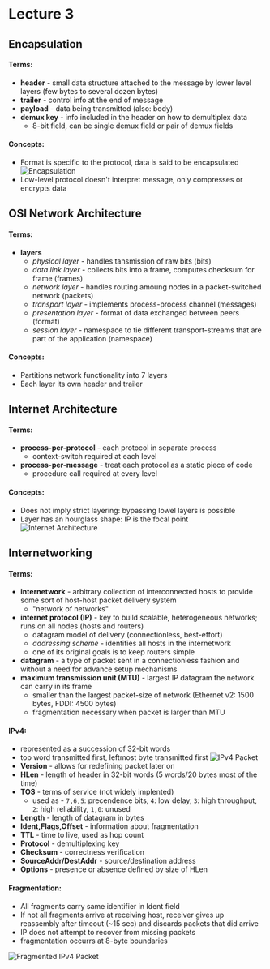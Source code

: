 # Lecture 3

## Encapsulation
#### Terms:
- **header** - small data structure attached to the message by lower level layers (few bytes to several dozen bytes)
- **trailer** - control info at the end of message
- **payload** - data being transmitted (also: body)
- **demux key** - info included in the header on how to demultiplex data
  - 8-bit field, can be single demux field or pair of demux fields
#### Concepts:
- Format is specific to the protocol, data is said to be encapsulated
![Encapsulation](https://raw.github.com/jarretflack/cs455Studying/master/Midterm/images/L3-encapsulation.png?raw=true)
- Low-level protocol doesn't interpret message, only compresses or encrypts data

## OSI Network Architecture
#### Terms:
- **layers**
  - *physical layer* - handles tansmission of raw bits (bits)
  - *data link layer* - collects bits into a frame, computes checksum for frame (frames)
  - *network layer* - handles routing amoung nodes in a packet-switched network (packets)
  - *transport layer* - implements process-process channel (messages)
  - *presentation layer* - format of data exchanged between peers (format)
  - *session layer* - namespace to tie different transport-streams that are part of the application (namespace)
#### Concepts:
- Partitions network functionality into 7 layers
- Each layer its own header and trailer

## Internet Architecture
#### Terms:
- **process-per-protocol** - each protocol in separate process
  - context-switch required at each level
- **process-per-message** - treat each protocol as a static piece of code
  - procedure call required at every level
#### Concepts:
- Does not imply strict layering: bypassing lowel layers is possible
- Layer has an hourglass shape: IP is the focal point
![Internet Architecture](https://raw.github.com/jarretflack/cs455Studying/master/Midterm/images/L3-internetarch.png?raw=true)

## Internetworking
#### Terms:
- **internetwork** - arbitrary collection of interconnected hosts to provide some sort of host-host packet delivery system
  - "network of networks"
- **internet protocol (IP)** - key to build scalable, heterogeneous networks; runs on all nodes (hosts and routers)
  - datagram model of delivery (connectionless, best-effort)
  - *addressing scheme* - identifies all hosts in the internetwork
  - one of its original goals is to keep routers simple
- **datagram** - a type of packet sent in a connectionless fashion and without a need for advance setup mechanisms
- **maximum transmission unit (MTU)** - largest IP datagram the network can carry in its frame
  - smaller than the largest packet-size of network (Ethernet v2: 1500 bytes, FDDI: 4500 bytes)
  - fragmentation necessary when packet is larger than MTU
#### IPv4:
- represented as a succession of 32-bit words
- top word transmitted first, leftmost byte transmitted first
![IPv4 Packet](https://raw.github.com/jarretflack/cs455Studying/master/Midterm/images/L3-ipv4.png?raw=true)
- **Version** - allows for redefining packet later on
- **HLen** - length of header in 32-bit words (5 words/20 bytes most of the time)
- **TOS** - terms of service (not widely implented)
  - used as - `7,6,5`: precendence bits, `4`: low delay, `3`: high throughput, `2`: high reliability, `1,0`: unused
- **Length** - length of datagram in bytes
- **Ident,Flags,Offset** - information about fragmentation
- **TTL** - time to live, used as hop count
- **Protocol** - demultiplexing key
- **Checksum** - correctness verification
- **SourceAddr/DestAddr** - source/destination address
- **Options** - presence or absence defined by size of HLen
#### Fragmentation:
- All fragments carry same identifier in Ident field
- If not all fragments arrive at receiving host, receiver gives up reassembly after timeout (~15 sec) and discards packets that did arrive
- IP does not attempt to recover from missing packets
- fragmentation occurrs at 8-byte boundaries


![Fragmented IPv4 Packet](https://raw.github.com/jarretflack/cs455Studying/master/Midterm/images/L3-ipv4frag.png?raw=true)

